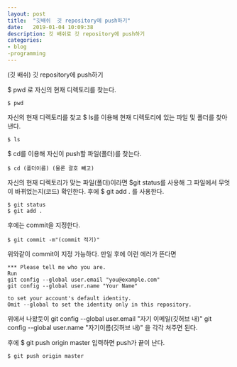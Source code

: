 ```yaml
---
layout: post
title:  "깃배쉬  깃 repository에 push하기"
date:   2019-01-04 10:09:38
description: 깃 배쉬로 깃 repository에 push하기
categories: 
- blog
-programming
---
```


(깃 배쉬) 깃 repository에 push하기 

$ pwd 로 자신의 현재 디렉토리를 찾는다.

    $ pwd


자신의 현재 디렉토리를 찾고 $ ls를 이용해 현재 디렉토리에 있는 파일 및 폴더를 찾아낸다.
 

    $ ls
    
$ cd를 이용해 자신이 push할 파일(폴더)를 찾는다.

    $ cd (폴더이름) (물론 괄호 빼고)

 자신의 현재 디렉토리가 맞는 파일(폴더)이라면 $git status를 사용해 그 파일에서 무엇이 바뀌었는지(코드) 확인한다. 후에 $ git add . 를 사용한다.
 

    $ git status
    $ git add . 
후에는 commit을 지정한다.

    $ git commit -m"(commit 적기)"

위와같이 commit이 지정 가능하다.
만일 후에 이런 에러가 뜬다면

    *** Please tell me who you are.
    Run
    git config --global user.email "you@example.com"
    git config --global user.name "Your Name"
    
    to set your account's default identity.
    Omit --global to set the identity only in this repository.

위에서 나왔듯이 git config --global user.email "자기 이메일(깃허브 내)"
							 git config --global user.name "자기이름(깃허브 내)"
							 을 각각 쳐주면 된다.

후에 $ git push origin master 입력하면 push가 끝이 난다.

    $ git push origin master
